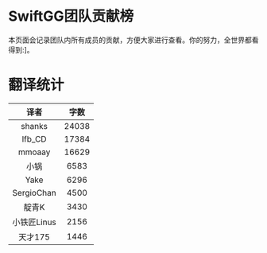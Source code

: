 
# SwiftGG团队贡献榜

本页面会记录团队内所有成员的贡献，方便大家进行查看。你的努力，全世界都看得到:]。

# 翻译统计

| 译者 | 字数 |
| :------------: | :------------: |
| shanks | 24038 |
| lfb_CD | 17384 |
| mmoaay | 16629 |
| 小锅 | 6583 |
| Yake | 6296 |
| SergioChan | 4500 |
| 靛青K | 3430 |
| 小铁匠Linus | 2156 |
| 天才175 | 1446 |
